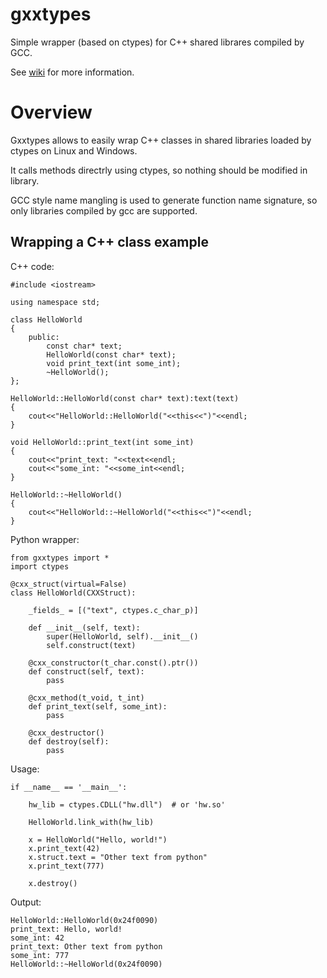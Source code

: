 # gxxtypes
Simple wrapper (based on ctypes) for C++ shared librares compiled by GCC.

See [wiki](https://github.com/amadxx/gxxtypes/wiki) for more information.

# Overview 

Gxxtypes allows to easily wrap C++ classes in shared libraries loaded by ctypes on Linux and Windows.

It calls methods directrly using ctypes, so nothing should be modified in library.

GCC style name mangling is used to generate function name signature, so only libraries compiled by gcc are supported.

## Wrapping a C++ class example

C++ code:
    
    #include <iostream>
    
    using namespace std;
    
    class HelloWorld
    {
        public:
            const char* text;
            HelloWorld(const char* text);
            void print_text(int some_int);
            ~HelloWorld();
    };
    
    HelloWorld::HelloWorld(const char* text):text(text)
    {
        cout<<"HelloWorld::HelloWorld("<<this<<")"<<endl;
    }
    
    void HelloWorld::print_text(int some_int)
    {
        cout<<"print_text: "<<text<<endl;
        cout<<"some_int: "<<some_int<<endl;
    }
    
    HelloWorld::~HelloWorld()
    {
        cout<<"HelloWorld::~HelloWorld("<<this<<")"<<endl;
    }

Python wrapper:

    from gxxtypes import *
    import ctypes
    
    @cxx_struct(virtual=False)
    class HelloWorld(CXXStruct):
    
        _fields_ = [("text", ctypes.c_char_p)]
    
        def __init__(self, text):
            super(HelloWorld, self).__init__()
            self.construct(text)
    
        @cxx_constructor(t_char.const().ptr())
        def construct(self, text):
            pass
    
        @cxx_method(t_void, t_int)
        def print_text(self, some_int):
            pass
    
        @cxx_destructor()
        def destroy(self):
            pass

Usage:

    if __name__ == '__main__':

        hw_lib = ctypes.CDLL("hw.dll")  # or 'hw.so'
    
        HelloWorld.link_with(hw_lib)
    
        x = HelloWorld("Hello, world!")
        x.print_text(42)
        x.struct.text = "Other text from python"
        x.print_text(777)
    
        x.destroy()

Output:

    HelloWorld::HelloWorld(0x24f0090)
    print_text: Hello, world!
    some_int: 42
    print_text: Other text from python
    some_int: 777
    HelloWorld::~HelloWorld(0x24f0090)
